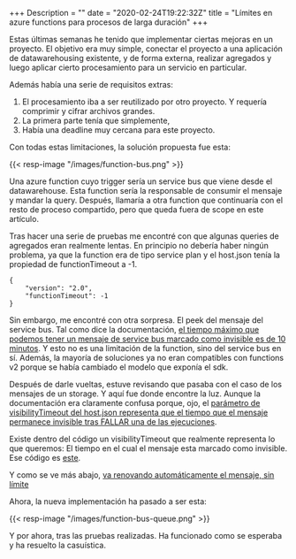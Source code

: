 +++
Description = ""
date = "2020-02-24T19:22:32Z"
title = "Límites en azure functions para procesos de larga duración"
+++

Estas últimas semanas he tenido que implementar ciertas mejoras en un proyecto. El objetivo era muy simple, conectar el proyecto a una aplicación de datawarehousing existente, y de forma externa, realizar agregados y luego aplicar cierto procesamiento para un servicio en particular.

Además había una serie de requisitos extras:

1. El procesamiento iba a ser reutilizado por otro proyecto. Y requería comprimir y cifrar archivos grandes.
2. La primera parte tenía que simplemente, 
3. Había una deadline muy cercana para este proyecto.


Con todas estas limitaciones, la solución propuesta fue esta:

{{< resp-image "/images/function-bus.png" >}}

Una azure function cuyo trigger sería un service bus que viene desde el datawarehouse. Esta function sería la responsable de consumir el mensaje y mandar la query. 
Después, llamaría a otra function que continuaría con el resto de proceso compartido, pero que queda fuera de scope en este artículo.

Tras hacer una serie de pruebas me encontré con que algunas queries de agregados eran realmente lentas. En principio no debería haber ningún problema, ya que la function era de tipo service plan y el host.json tenía la propiedad de functionTimeout a -1.

```
{
    "version": "2.0",
    "functionTimeout": -1
}
```

Sin embargo, me encontré con otra sorpresa. El peek del mensaje del service bus. Tal como dice la documentación, [el tiempo máximo que podemos tener un mensaje de service bus marcado como invisible es de 10 minutos](https://docs.microsoft.com/th-th/azure/azure-functions/functions-bindings-service-bus-trigger?tabs=csharp#peeklock-behavior). Y esto no es una limitación de la function, sino del service bus en sí. Además, la mayoría de soluciones ya no eran compatibles con functions v2 porque se había cambiado el modelo que exponía el sdk.

Después de darle vueltas, estuve revisando que pasaba con el caso de los mensajes de un storage. Y aquí fue donde encontre la luz. Aunque la documentación era claramente confusa porque, ojo, el [parámetro de visibilityTimeout del host.json representa que el tiempo que el mensaje permanece invisible tras FALLAR una de las ejecuciones](https://docs.microsoft.com/es-es/azure/azure-functions/functions-bindings-storage-queue?tabs=csharp#host-json). 

Existe dentro del código un visibilityTimeout que realmente representa lo que queremos: El tiempo en el cual el mensaje esta marcado como invisible. Ese código es [este](https://github.com/Azure/azure-webjobs-sdk/blob/4130350327c6d637d48456222de7e658c6cf729a/src/Microsoft.Azure.WebJobs.Extensions.Storage/Queues/Listeners/QueueListener.cs#L104).

Y como se ve más abajo, [va renovando automáticamente el mensaje, sin límite](https://github.com/Azure/azure-webjobs-sdk/blob/4130350327c6d637d48456222de7e658c6cf729a/src/Microsoft.Azure.WebJobs.Extensions.Storage/Queues/Listeners/QueueListener.cs#L363)

Ahora, la nueva implementación ha pasado a ser esta:

{{< resp-image "/images/function-bus-queue.png" >}}

Y por ahora, tras las pruebas realizadas. Ha funcionado como se esperaba y ha resuelto la casuística.